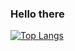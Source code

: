 ### Hello there 

[![Top Langs](https://github-readme-stats.vercel.app/api/top-langs/?username=phdhary&layout=compact)](https://github.com/anuraghazra/github-readme-stats)
